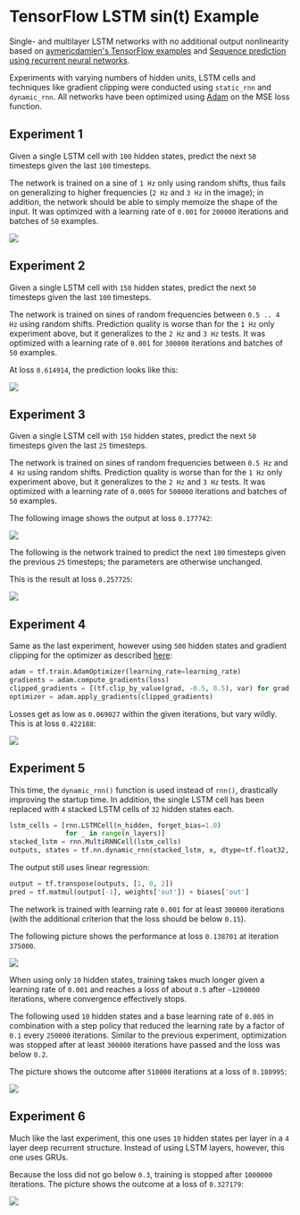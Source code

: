# TensorFlow LSTM sin(t) Example

Single- and multilayer LSTM networks with no additional output nonlinearity based on 
[aymericdamien's TensorFlow examples](https://github.com/aymericdamien/TensorFlow-Examples/)
and [Sequence prediction using recurrent neural networks](http://mourafiq.com/2016/05/15/predicting-sequences-using-rnn-in-tensorflow.html).

Experiments with varying numbers of hidden units, LSTM cells and techniques like gradient clipping were conducted using `static_rnn` and `dynamic_rnn`. All networks have been optimized using [Adam](https://arxiv.org/abs/1412.6980) on the MSE loss function.

## Experiment 1

Given a single LSTM cell with `100` hidden states, predict the next `50` timesteps 
given the last `100` timesteps. 

The network is trained on a sine of `1 Hz` only using random shifts, thus fails on
generalizing to higher frequencies (`2 Hz` and `3 Hz` in the image); in addition, the
network should be able to simply memoize the shape of the input.
It was optimized with a learning rate of `0.001` for `200000` iterations and 
batches of `50` examples.

![](images/tf-recurrent-sin.jpg)

## Experiment 2

Given a single LSTM cell with `150` hidden states, predict the next `50` timesteps 
given the last `100` timesteps. 

The network is trained on sines of random frequencies between `0.5 .. 4 Hz` using 
random shifts. Prediction quality is worse than for the `1 Hz` only experiment above,
but it generalizes to the `2 Hz` and `3 Hz` tests.
It was optimized with a learning rate of `0.001` for `300000` iterations and 
batches of `50` examples.

At loss `0.614914`, the prediction looks like this:

![](images/tf-recurrent-sin-2.jpg)

## Experiment 3

Given a single LSTM cell with `150` hidden states, predict the next `50` timesteps 
given the last `25` timesteps. 

The network is trained on sines of random frequencies between `0.5 Hz` and `4 Hz` using 
random shifts. Prediction quality is worse than for the `1 Hz` only experiment above,
but it generalizes to the `2 Hz` and `3 Hz` tests.
It was optimized with a learning rate of `0.0005` for `500000` iterations and 
batches of `50` examples.

The following image shows the output at loss `0.177742`:

![](images/tf-recurrent-sin-3.jpg)

The following is the network trained to predict the next `100` timesteps
given the previous `25` timesteps; the parameters are otherwise unchanged.

This is the result at loss `0.257725`:

![](images/tf-recurrent-sin-3.1.jpg)

## Experiment 4

Same as the last experiment, however using `500` hidden states and gradient clipping
for the optimizer as described [here](http://stackoverflow.com/a/36501922/195651):

```python
adam = tf.train.AdamOptimizer(learning_rate=learning_rate)
gradients = adam.compute_gradients(loss)
clipped_gradients = [(tf.clip_by_value(grad, -0.5, 0.5), var) for grad, var in gradients]
optimizer = adam.apply_gradients(clipped_gradients)
```

Losses get as low as `0.069027` within the given iterations, but vary wildly.
This is at loss `0.422188`:

![](images/tf-recurrent-sin-4.jpg)

## Experiment 5

This time, the `dynamic_rnn()` function is used instead of `rnn()`, drastically improving the 
startup time. In addition, the single LSTM cell has been replaced with `4` stacked 
LSTM cells of `32` hidden states each.

```python
lstm_cells = [rnn.LSTMCell(n_hidden, forget_bias=1.0) 
              for _ in range(n_layers)]
stacked_lstm = rnn.MultiRNNCell(lstm_cells)
outputs, states = tf.nn.dynamic_rnn(stacked_lstm, x, dtype=tf.float32, time_major=False)
```

The output still uses linear regression:

```python
output = tf.transpose(outputs, [1, 0, 2])
pred = tf.matmul(output[-1], weights['out']) + biases['out']
```

The network is trained with learning rate `0.001` for at least `300000` iterations
(with the additional criterion that the loss should be below `0.15`).

The following picture shows the performance at loss `0.138701` at iteration `375000`.

![](images/tf-recurrent-sin-5.jpg)

When using only `10` hidden states, training takes much longer given a learning rate of `0.001`
and reaches a loss of about `0.5` after `~1200000` iterations, where convergence effectively stops.

The following used `10` hidden states and a base learning rate of `0.005` in combination with a 
step policy that reduced the learning rate by a factor of `0.1` every `250000` iterations.
Similar to the previous experiment, optimization was stopped after at least `300000` iterations 
have passed and the loss was below `0.2`.

The picture shows the outcome after `510000` iterations at a loss of `0.180995`:

![](images/tf-recurrent-sin-5.1.jpg)

## Experiment 6

Much like the last experiment, this one uses `10` hidden states per layer
in a `4` layer deep recurrent structure. Instead of using LSTM layers, however,
this one uses GRUs.

Because the loss did not go below `0.3`, training is stopped after `1000000`
iterations. The picture shows the outcome at a loss of `0.327179`:

![](images/tf-recurrent-sin-6.jpg)

